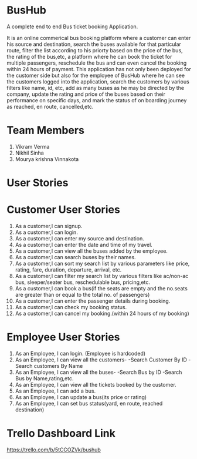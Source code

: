 # BusHub
A complete end to end Bus ticket booking Application.

It is an online commerical bus booking platform where a customer can enter his source and destination, search the buses available for that particular route, filter the list according to his priorty based on the price of the bus, the rating of the bus,etc, a platform where he can book the ticket for multiple passengers, reschedule the bus and can even cancel the booking within 24 hours of payment.
This application has not only been deployed for the customer side but also for the employee of BusHub where he can see the customers logged into the application, search the customers by various filters like name, id, etc, add as many buses as he may be directed by the company, update the rating and price of the buses based on their performance on specific days, and mark the status of on boarding journey as reached, en route, cancelled,etc.


# Team Members

1. Vikram Verma
2. Nikhil Sinha
3. Mourya krishna Vinnakota             

# User Stories

# Customer User Stories

1. As a customer,I can signup.
2. As a customer,I can login.
3. As a customer,I can enter my source and destination.
4. As a customer,I can enter the date and time of my travel.
5. As a customer,I can view all the buses added by the employee.
6. As a customer,I can search buses by their names.
7. As a customer,I can sort my search list by various parameters like price, rating, fare, duration, departure, arrival, etc.
8. As a customer,I can filter my search list by various filters like ac/non-ac bus, sleeper/seater bus, reschedulable bus, pricing,etc.
9. As a customer,I can book a bus(if the seats are empty and the no.seats are greater than or equal to the total no. of passengers)
10. As a customer,I can enter the passenger details during booking.
11. As a customer,I can check my booking status.
12. As a customer,I can cancel my booking.(within 24 hours of my booking)


# Employee User Stories

1. As an Employee, I can login. (Employee is hardcoded)
2. As an Employee, I can view all the customers-
      -Search Customer By ID
			-Search customers By Name
3. As an Employee, I can view all the buses-
      -Search Bus by ID
			-Search Bus by Name,rating,etc.
4. As an Employee, I can view all the tickets booked by the customer.
5. As an Employee, I can add a bus.
6. As an Employee, I can update a bus(its price or rating)
7. As an Employee, I can set bus status(yard, en route, reached destination)


# Trello Dashboard Link

https://trello.com/b/5tCCOZVk/bushub
